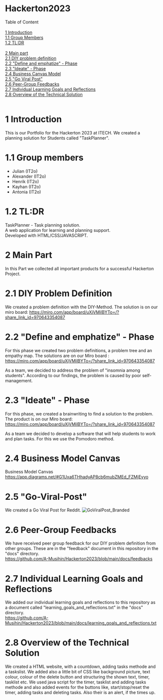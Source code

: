 # Hackerton2023

Table of Content <br>
<br>
[1 Introduction](https://github.com/A-Musihin/Hackerton2023/tree/main#1-introduction) <br>
[1.1 Group Members](https://github.com/A-Musihin/Hackerton2023/tree/main#11-group-members) <br>
[1.2 TL:DR](https://github.com/A-Musihin/Hackerton2023/tree/main#12-tldr) <br>
<br>
[2 Main part](https://github.com/A-Musihin/Hackerton2023/tree/main#2-main-part) <br>
[2.1 DIY problem definition](https://github.com/A-Musihin/Hackerton2023/tree/main#21-diy-problem-definition) <br>
[2.2 "Define and emphatize" - Phase](https://github.com/A-Musihin/Hackerton2023/tree/main#22-define-and-emphatize---phase) <br>
[2.3 "Ideate" - Phase](https://github.com/A-Musihin/Hackerton2023/tree/main#23-ideate---phase) <br>
[2.4 Business Canvas Model](https://github.com/A-Musihin/Hackerton2023/tree/main#24-business-model-canvas) <br>
[2.5 "Go Viral Post"](https://github.com/A-Musihin/Hackerton2023/tree/main#25-go-viral-post) <br>
[2.6 Peer-Group Feedbacks](https://github.com/A-Musihin/Hackerton2023/tree/main#26-peer-group-feedbacks) <br>
[2.7 Individual Learning Goals and Reflections](https://github.com/A-Musihin/Hackerton2023/tree/main#27-individual-learning-goals-and-reflections) <br>
[2.8 Overview of the Technical Solution](https://github.com/A-Musihin/Hackerton2023/tree/main#28-overview-of-the-technical-solution) <br>
<br>

# 1 Introduction
This is our Portfolio for the Hackerton 2023 at ITECH. We created a planning solution for Students called "TaskPlanner". 

# 1.1 Group members

- Julian (IT2o)
- Alexander (IT2o)
- Henrik (IT2o)
- Kayhan (IT2o)
- Antonia (IT2o)

# 1.2 TL:DR
TaskPlanner - Task planning solution.<br>
A web application for learning and planning support.<br>
Developed with HTML/CSS/JAVASCRIPT.<br>

# 2 Main Part
In this Part we collected all important products for a successful Hackerton Project.

# 2.1 DIY Problem Definition
We created a problem definition with the DIY-Method. The solution is on our miro board:
https://miro.com/app/board/uXjVMilBYTo=/?share_link_id=970643354087

# 2.2 "Define and emphatize" - Phase
For this phase we created two problem definitions, a problem tree and an empathy map. The solutions are on our Miro board :
https://miro.com/app/board/uXjVMilBYTo=/?share_link_id=970643354087

As a team, we decided to address the problem of "insomnia among students". According to our findings, the problem is caused by poor self-management.

# 2.3 "Ideate" - Phase

For this phase, we created a brainwriting to find a solution to the problem. The product is on our Miro board:
https://miro.com/app/board/uXjVMilBYTo=/?share_link_id=970643354087

As a team we decided to develop a software that will help students to work and plan tasks. For this we use the Pomodoro method.

# 2.4 Business Model Canvas
Business Model Canvas
https://app.diagrams.net/#G1Uxa6THhadyAP8cb6mubZMEd_FZMjEyyo

# 2.5 "Go-Viral-Post"

We created a Go Viral Post for Reddit. 
![GoViralPost_Branded](https://github.com/A-Musihin/Hackerton2023/assets/122558845/1ef052fd-4b5b-44d5-b1e0-b3a5f22ccaa6)

# 2.6 Peer-Group Feedbacks

We have received peer group feedback for our DIY problem definition from other groups.
These are in the "feedback" document in this repository in the "docs" directory.<br>
https://github.com/A-Musihin/Hackerton2023/blob/main/docs/feedbacks

# 2.7 Individual Learning Goals and Reflections

We added our individual learning goals and reflections to this repository as a document called "learning_goals_and_reflections.txt" in the "docs" directory.<br>
https://github.com/A-Musihin/Hackerton2023/blob/main/docs/learning_goals_and_reflections.txt

# 2.8 Overview of the Technical Solution

We created a HTML website, with a countdown, adding tasks methode and a taskslist. We added also a little bit of CSS like background picture, text colour, colour of the delete button and structuring the shown text, timer, tasklist etc.
We used java script for the timer, tasklist and adding tasks methode and also added events for the buttons like, start/stop/reset the timer, adding tasks and deleting tasks. Also their is an alert, if the times up.

